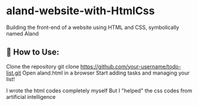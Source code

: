 # aland-website-with-HtmlCss
Building the front-end of a website using HTML and CSS, symbolically named Aland

## 📜 How to Use:
Clone the repository
git clone https://github.com/your-username/todo-list.git
Open aland.html in a browser
Start adding tasks and managing your list!

I wrote the html codes completely myself
But I "helped" the css codes from artificial intelligence

